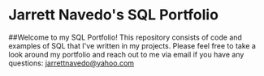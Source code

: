 # Jarrett Navedo's SQL Portfolio

##Welcome to my SQL Portfolio! This repository consists of code and examples of SQL that I've written in my projects. Please feel free to take a look around my portfolio and reach out to me via email if you have any questions: jarrettnavedo@yahoo.com
